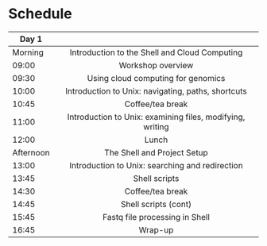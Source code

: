 # Schedule

| Day 1   |     |
| ------  | :------------------: |
| Morning | Introduction to the Shell and Cloud Computing |
| 09:00	| Workshop overview |
| 09:30	| Using cloud computing for genomics |
| 10:00	| Introduction to Unix: navigating, paths, shortcuts |
| 10:45	| Coffee/tea break |
| 11:00	| Introduction to Unix: examining files, modifying, writing |
| 12:00	| Lunch |
| Afternoon	| The Shell and Project Setup |
| 13:00	| Introduction to Unix: searching and redirection |
| 13:45	| Shell scripts |
| 14:30	| Coffee/tea break
| 14:45	| Shell scripts (cont) |
| 15:45	| Fastq file processing in Shell |
| 16:45	| Wrap-up |
